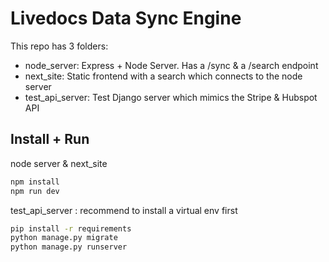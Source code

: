 # Livedocs Data Sync Engine

This repo has 3 folders:
- node_server: Express + Node Server. Has a /sync & a /search endpoint
- next_site: Static frontend with a search which connects to the node server
- test_api_server: Test Django server which mimics the Stripe & Hubspot API

## Install + Run
node server & next_site
```bash
npm install
npm run dev
```

test_api_server
: recommend to install a virtual env first
```bash
pip install -r requirements
python manage.py migrate
python manage.py runserver
```
